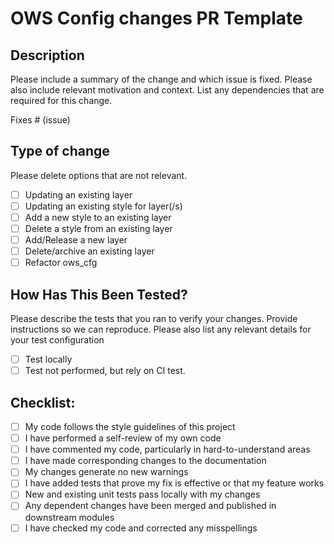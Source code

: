 # OWS Config changes PR Template

## Description

Please include a summary of the change and which issue is fixed. Please also include relevant motivation and context. List any dependencies that are required for this change.

Fixes # (issue)

## Type of change

Please delete options that are not relevant.

- [ ] Updating an existing layer
- [ ] Updating an existing style for layer(/s)
- [ ] Add a new style to an existing layer
- [ ] Delete a style from an existing layer
- [ ] Add/Release a new layer
- [ ] Delete/archive an existing layer
- [ ] Refactor ows_cfg

## How Has This Been Tested?

Please describe the tests that you ran to verify your changes. Provide instructions so we can reproduce. Please also list any relevant details for your test configuration

- [ ] Test locally
- [ ] Test not performed, but rely on CI test.

## Checklist:

- [ ] My code follows the style guidelines of this project
- [ ] I have performed a self-review of my own code
- [ ] I have commented my code, particularly in hard-to-understand areas
- [ ] I have made corresponding changes to the documentation
- [ ] My changes generate no new warnings
- [ ] I have added tests that prove my fix is effective or that my feature works
- [ ] New and existing unit tests pass locally with my changes
- [ ] Any dependent changes have been merged and published in downstream modules
- [ ] I have checked my code and corrected any misspellings